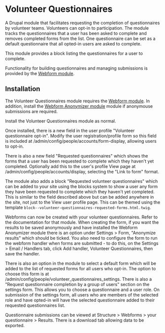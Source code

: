 # Volunteer Questionnaires

A Drupal module that facilitates requesting the completion of questionnaires by volunteer teams.
Volunteers can opt-in to participation. The module tracks the questionnaires that a user has been
asked to complete and removes completed forms from the list. One questionnaire can be set as a
default questionnaire that all opted-in users are asked to complete.

This module provides a block listing the questionnaires for a user to complete.

Functionality for building questionnaires and managing submissions is provided by the
[Webform module](https://www.drupal.org/project/webform).

## Installation

The Volunteer Questionnaires module requires the [Webform module](https://www.drupal.org/project/webform).
In addition, install the [Webform Anonymizer module](https://www.drupal.org/project/webform_anonymizer)
module if anonymouse submissions are required.

Install the Volunteer Questionnaires module as normal.

Once installed, there is a new field in the user profile "Volunteer questionnaire opt-in". Modify
the user registration/profile form so this field is included at /admin/config/people/accounts/form-display,
allowing users to opt-in.

There is also a new field "Requested questionnaires" which shows the forms that a user has been
requested to complete which they haven't yet completed. Optionally add this to the user's profile
View page at /admin/config/people/accounts/display, selecting the "Link to form" format.

The module also adds a block "Requested volunteer questionnaires" which can be added to your site
using the blocks system to show a user any form they have been requested to complete which they
haven't yet completed. This is similar to the field described above but can be added anywhere in
the site, not just to the View user profile page. This can be themed using the template
`block--volunteer-questionnaires-requested-forms.html.twig`.

Webforms can now be created with your volunteer questionnaires. Refer to the documentation for that
module. When creating the form, if you want the results to be saved anonymously and have installed
the Webform Anonymizer module there is an option under Settings > Form, "Anonymize results" which
should be ticked. You also need to configure the form to run the webform handler when forms are
submitted - to do this, on the Settings > Email / Handlers tab, click Add handler, Volunteer
Questionnaires, then save the handler.

There is also an option in the module to select a default form which will be added to the list of
requested forms for all users who opt-in. The option to choose this form is at
/admin/config/people/volunteer_questionnaires_settings. There is also a "Request questionnaire
completion by a group of users" section on the settings form. This allows you to choose a
questionnaire and a user role. On submission of the settings form, all users who are members of the
selected role and have opted-in will have the selected questionnaire added to their requested
questionnaires list.

Questionnaire submissions can be viewed at Structure > Webforms > your questionnaire > Results.
There is a download tab allowing data to be exported.




